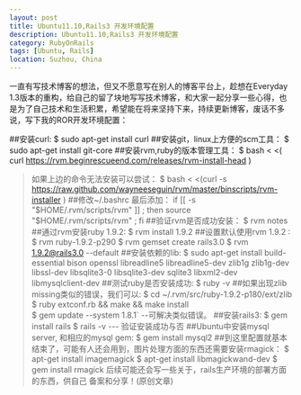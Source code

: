 ```yaml
---
layout: post
title: Ubuntu11.10,Rails3 开发环境配置
description: Ubuntu11.10,Rails3 开发环境配置
category: RubyOnRails
tags: [Ubuntu, Rails]
location: Suzhou, China
---
```


一直有写技术博客的想法，但又不愿意写在别人的博客平台上，趁想在Everyday 1.3版本的重构，给自己的留了块地写写技术博客，和大家一起分享一些心得，也是为了自己技术和生活积累，希望能在将来坚持下来，持续更新博客，废话不多说，写下我的ROR开发环境配置：

##安装curl: 
    $ sudo apt-get install curl
##安装git，linux上方便的scm工具： 
    $ sudo apt-get install git-core
##安装rvm,ruby的版本管理工具： 
    $ bash < <( curl https://rvm.beginrescueend.com/releases/rvm-install-head )

> 如果上边的命令无法安装可以尝试：
    $ bash < <(curl -s https://raw.github.com/wayneeseguin/rvm/master/binscripts/rvm-installer ) 
##修改~/.bashrc 最后添加：
    if [[ -s "$HOME/.rvm/scripts/rvm" ]]  ; then
    		source "$HOME/.rvm/scripts/rvm" ;
    fi
##验证rvm是否成功安装：
    $  rvm notes
##通过rvm安装ruby 1.9.2: 
    $ rvm install 1.9.2
##设置默认使用rvm 1.9.2 : 
    $ rvm ruby-1.9.2-p290 
    $ rvm gemset create rails3.0 
    $ rvm 1.9.2@rails3.0 --default
##安装依赖的lib: 
    $ sudo apt-get install build-essential bison openssl libreadline5 libreadline5-dev zlib1g zlib1g-dev libssl-dev libsqlite3-0 libsqlite3-dev sqlite3 libxml2-dev libmysqlclient-dev
##测试ruby是否安装成功:
    $ ruby -v
##如果出现zlib missing类似的错误，我们可以:
    $ cd ~/.rvm/src/ruby-1.9.2-p180/ext/zlib 
    $ ruby extconf.rb && make && make install  
    $ gem update --system 1.8.1` --可解决类似错误。
##安装rails3: 
    $ gem install rails
    $ rails -v   --- 验证安装成功与否
##Ubuntu中安装mysql server, 和相应的mysql gem:
    $ gem install mysql2
##到这里配置就基本结束了，可能有人还会用到，图片处理方面的东西还需要安装rmagick：
    $ apt-get install imagemagick
    $ apt-get install libmagickwand-dev
    $ gem install rmagick
> 后续可能还会写一些关于，rails生产环境的部署方面的东西，供自己 备案和分享！(原创文章)

